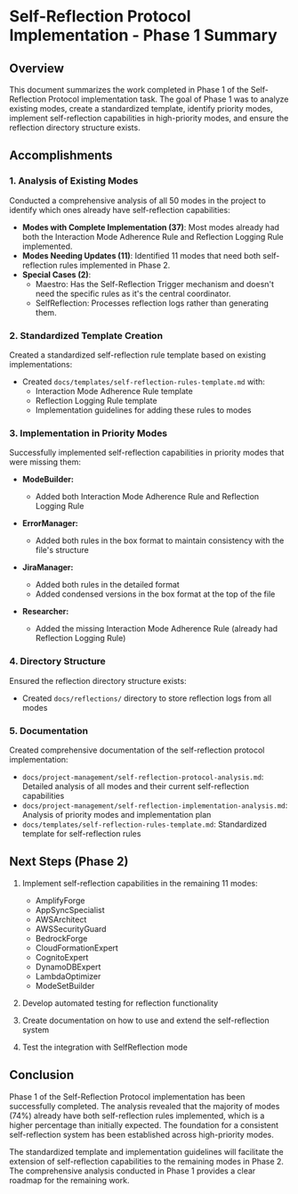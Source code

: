 # Self-Reflection Protocol Implementation - Phase 1 Summary

## Overview
This document summarizes the work completed in Phase 1 of the Self-Reflection Protocol implementation task. The goal of Phase 1 was to analyze existing modes, create a standardized template, identify priority modes, implement self-reflection capabilities in high-priority modes, and ensure the reflection directory structure exists.

## Accomplishments

### 1. Analysis of Existing Modes
Conducted a comprehensive analysis of all 50 modes in the project to identify which ones already have self-reflection capabilities:

- **Modes with Complete Implementation (37)**: Most modes already had both the Interaction Mode Adherence Rule and Reflection Logging Rule implemented.
- **Modes Needing Updates (11)**: Identified 11 modes that need both self-reflection rules implemented in Phase 2.
- **Special Cases (2)**:
  - Maestro: Has the Self-Reflection Trigger mechanism and doesn't need the specific rules as it's the central coordinator.
  - SelfReflection: Processes reflection logs rather than generating them.

### 2. Standardized Template Creation
Created a standardized self-reflection rule template based on existing implementations:

- Created `docs/templates/self-reflection-rules-template.md` with:
  - Interaction Mode Adherence Rule template
  - Reflection Logging Rule template
  - Implementation guidelines for adding these rules to modes

### 3. Implementation in Priority Modes
Successfully implemented self-reflection capabilities in priority modes that were missing them:

- **ModeBuilder:**
  - Added both Interaction Mode Adherence Rule and Reflection Logging Rule

- **ErrorManager:**
  - Added both rules in the box format to maintain consistency with the file's structure

- **JiraManager:**
  - Added both rules in the detailed format
  - Added condensed versions in the box format at the top of the file

- **Researcher:**
  - Added the missing Interaction Mode Adherence Rule (already had Reflection Logging Rule)

### 4. Directory Structure
Ensured the reflection directory structure exists:

- Created `docs/reflections/` directory to store reflection logs from all modes

### 5. Documentation
Created comprehensive documentation of the self-reflection protocol implementation:

- `docs/project-management/self-reflection-protocol-analysis.md`: Detailed analysis of all modes and their current self-reflection capabilities
- `docs/project-management/self-reflection-implementation-analysis.md`: Analysis of priority modes and implementation plan
- `docs/templates/self-reflection-rules-template.md`: Standardized template for self-reflection rules

## Next Steps (Phase 2)

1. Implement self-reflection capabilities in the remaining 11 modes:
   - AmplifyForge
   - AppSyncSpecialist
   - AWSArchitect
   - AWSSecurityGuard
   - BedrockForge
   - CloudFormationExpert
   - CognitoExpert
   - DynamoDBExpert
   - LambdaOptimizer
   - ModeSetBuilder

2. Develop automated testing for reflection functionality
3. Create documentation on how to use and extend the self-reflection system
4. Test the integration with SelfReflection mode

## Conclusion

Phase 1 of the Self-Reflection Protocol implementation has been successfully completed. The analysis revealed that the majority of modes (74%) already have both self-reflection rules implemented, which is a higher percentage than initially expected. The foundation for a consistent self-reflection system has been established across high-priority modes.

The standardized template and implementation guidelines will facilitate the extension of self-reflection capabilities to the remaining modes in Phase 2. The comprehensive analysis conducted in Phase 1 provides a clear roadmap for the remaining work.